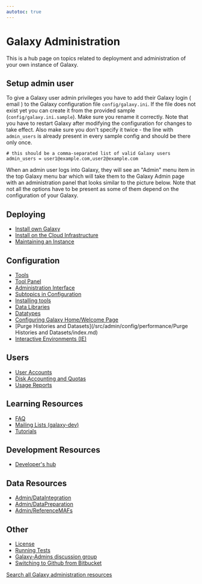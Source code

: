 ```yaml
---
autotoc: true
---
```


# Galaxy Administration

This is a hub page on topics related to deployment and administration of your own instance of Galaxy.

## Setup admin user

To give a Galaxy user admin privileges you have to add their Galaxy login ( email ) to the Galaxy configuration file `config/galaxy.ini`. If the file does not exist yet you can create it from the provided sample (`config/galaxy.ini.sample`). Make sure you rename it correctly. Note that you have to restart Galaxy after modifying the configuration for changes to take effect. Also make sure you don't specify it twice - the line with `admin_users` is already present in every sample config and should be there only once.

```
# this should be a comma-separated list of valid Galaxy users
admin_users = user1@example.com,user2@example.com
```

When an admin user logs into Galaxy, they will see an "Admin" menu item in the top Galaxy menu bar which will take them to the Galaxy Admin page with an administration panel that looks similar to the picture below. Note that not all the options have to be present as some of them depend on the configuration of your Galaxy.

## Deploying

* [Install own Galaxy](/src/admin/get-galaxy/index.md)
* [Install on the Cloud Infrastructure](/src/cloudman/index.md)
* [Maintaining an Instance](/src/admin/maintenance/index.md)

## Configuration

* [Tools](/src/tools/index.md)
* [Tool Panel](/src/admin/tool-panel/index.md)
* [Administration Interface](/src/admin/interface/index.md)
* [Subtopics in Configuration](/src/admin/config/index.md)
* [Installing tools](/src/admin/tools/add-tool-from-toolshed-tutorial/index.md)
* [Data Libraries](/src/admin/data-libraries/index.md)
* [Datatypes](/src/admin/datatypes/index.md)
* [Configuring Galaxy Home/Welcome Page](/src/admin/galaxy-welcome-page/index.md)
* [Purge Histories and Datasets](/src/admin/config/performance/Purge Histories and Datasets/index.md)
* [Interactive Environments (IE)](/src/admin/gies/index.md)


## Users

* [User Accounts](/src/admin/user-accounts/index.md)
* [Disk Accounting and Quotas](/src/admin/disk-quotas/index.md)
* [Usage Reports](/src/admin/usage-reports/index.md)


## Learning Resources

* [FAQ](/src/admin/faq/index.md)
* [Mailing Lists (galaxy-dev)](/src/mailing-lists/index.md)
* [Tutorials](/src/admin/training/index.md)


## Development Resources

* [Developer's hub](/src/develop/index.md)


## Data Resources

* [Admin/DataIntegration](/src/admin/data-integration/index.md)
* [Admin/DataPreparation](/src/admin/data-preparation/index.md)
* [Admin/ReferenceMAFs](/src/admin/reference-mafs/index.md)


## Other

* [License](/src/admin/license/index.md)
* [Running Tests](/src/admin/running-tests/index.md)
* [Galaxy-Admins discussion group](/src/community/galaxy-admins/index.md)
* [Switching to Github from Bitbucket](/src/admin/switching-to-github-from-bitbucket/index.md)


[Search all Galaxy administration resources](http://galaxyproject.org/search/getgalaxy)

